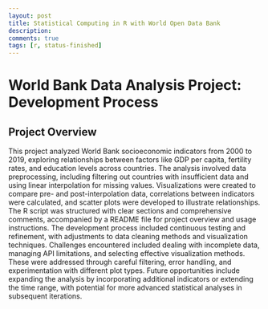 ```yaml
---
layout: post
title: Statistical Computing in R with World Open Data Bank
description:
comments: true
tags: [r, status-finished]
---
```

# World Bank Data Analysis Project: Development Process

## Project Overview
This project analyzed World Bank socioeconomic indicators from 2000 to 2019, exploring relationships
between factors like GDP per capita, fertility rates, and education levels across countries.
The analysis involved data preprocessing, including filtering out countries with insufficient data and using linear interpolation for missing values. Visualizations were created to compare pre- and post-interpolation data, correlations between indicators were calculated, and scatter plots were developed to illustrate relationships.
The R script was structured with clear sections and comprehensive comments, accompanied by a
README file for project overview and usage instructions. The development process included continuous testing and refinement, with adjustments to data cleaning methods and visualization techniques.
Challenges encountered included dealing with incomplete data, managing API limitations,
and selecting effective visualization methods. These were addressed through careful filtering, error handling, and experimentation with different plot types.
Future opportunities include expanding the analysis by incorporating additional indicators or extending the time range, with potential for more advanced statistical analyses in subsequent iterations.
